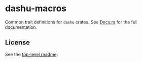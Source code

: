 # dashu-macros

Common trait definitions for `dashu` crates. See [Docs.rs](https://docs.rs/dashu-macros/latest/dashu_base/) for the full documentation.

## License

See the [top-level readme](../README.md).
